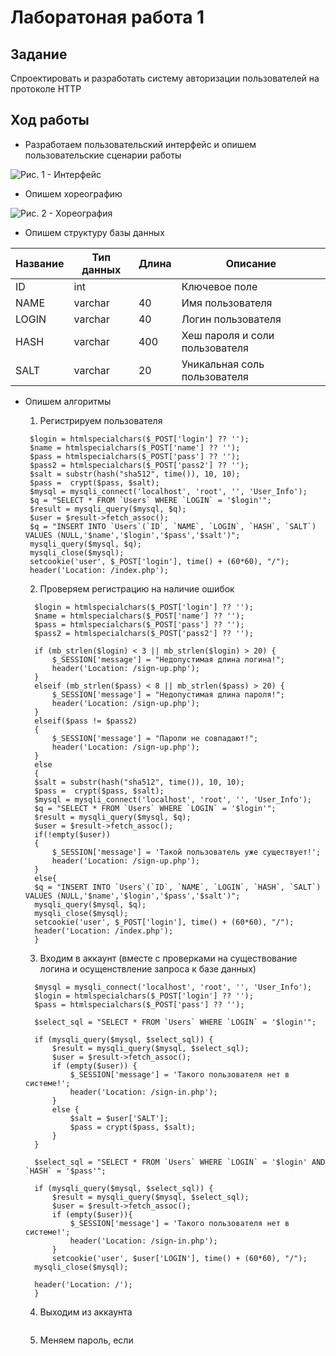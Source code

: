 # Лаборатоная работа 1
## Задание
Спроектировать и разработать систему авторизации пользователей на протоколе HTTP
## Ход работы
- Разработаем пользовательский интерфейс и опишем пользовательские сценарии работы

![Рис. 1 - Интерфейс](https://github.com/AlDmitrieva/lab_1_auth/blob/main/%D0%B8%D0%BD%D1%82%D0%B5%D1%80%D1%84%D0%B5%D0%B9%D1%81.png)
- Опишем хореографию

![Рис. 2 - Хореография](https://github.com/AlDmitrieva/lab_1_auth/blob/main/%D0%A5%D0%BE%D1%80%D0%B5%D0%BE%D0%B3%D1%80%D0%B0%D1%84%D0%B8%D1%8F.png)
- Опишем структуру базы данных

| Название | Тип данных | Длина | Описание                                          |
|----------|------------|-------|---------------------------------------------------|
| ID       | int        |       | Ключевое поле                                     |
| NAME     | varchar    | 40    | Имя пользователя                                  |
| LOGIN    | varchar    | 40    | Логин пользователя                                |
| HASH     | varchar    | 400   | Хеш пароля и соли пользователя                    |
| SALT     | varchar    | 20    | Уникальная соль пользователя                      |

- Опишем алгоритмы 
  1. Регистрируем пользователя
 
   ```
    $login = htmlspecialchars($_POST['login'] ?? '');
	$name = htmlspecialchars($_POST['name'] ?? '');
	$pass = htmlspecialchars($_POST['pass'] ?? '');
	$pass2 = htmlspecialchars($_POST['pass2'] ?? '');
	$salt = substr(hash("sha512", time()), 10, 10);
	$pass =  crypt($pass, $salt);
	$mysql = mysqli_connect('localhost', 'root', '', 'User_Info');
	$q = "SELECT * FROM `Users` WHERE `LOGIN` = '$login'";
	$result = mysqli_query($mysql, $q);
	$user = $result->fetch_assoc();
	$q = "INSERT INTO `Users`(`ID`, `NAME`, `LOGIN`, `HASH`, `SALT`) VALUES (NULL,'$name','$login','$pass','$salt')";
	mysqli_query($mysql, $q);
	mysqli_close($mysql);
	setcookie('user', $_POST['login'], time() + (60*60), "/");
	header('Location: /index.php');
  ```
  
  2. Проверяем регистрацию на наличие ошибок
  
  ```
    $login = htmlspecialchars($_POST['login'] ?? '');
	$name = htmlspecialchars($_POST['name'] ?? '');
	$pass = htmlspecialchars($_POST['pass'] ?? '');
	$pass2 = htmlspecialchars($_POST['pass2'] ?? '');

	if (mb_strlen($login) < 3 || mb_strlen($login) > 20) {
		$_SESSION['message'] = "Недопустимая длина логина!";
		header('Location: /sign-up.php');
	}
	elseif (mb_strlen($pass) < 8 || mb_strlen($pass) > 20) {
		$_SESSION['message'] = "Недопустимая длина пароля!";
		header('Location: /sign-up.php');
	}
	elseif($pass != $pass2)
	{
		$_SESSION['message'] = "Пароли не совпадают!";
		header('Location: /sign-up.php');
	}
	else
	{
	$salt = substr(hash("sha512", time()), 10, 10);
	$pass =  crypt($pass, $salt);
	$mysql = mysqli_connect('localhost', 'root', '', 'User_Info');
	$q = "SELECT * FROM `Users` WHERE `LOGIN` = '$login'";
	$result = mysqli_query($mysql, $q);
	$user = $result->fetch_assoc();
	if(!empty($user))
	{
		$_SESSION['message'] = 'Такой пользователь уже существует!';
		header('Location: /sign-up.php');
	}
	else{
	$q = "INSERT INTO `Users`(`ID`, `NAME`, `LOGIN`, `HASH`, `SALT`) VALUES (NULL,'$name','$login','$pass','$salt')";
	mysqli_query($mysql, $q);
	mysqli_close($mysql);
	setcookie('user', $_POST['login'], time() + (60*60), "/");
	header('Location: /index.php');
	}
  ```
  
  3. Входим в аккаунт (вместе с проверками на существование логина и осущенствление запроса к базе данных)
  
  ```
    $mysql = mysqli_connect('localhost', 'root', '', 'User_Info');
	$login = htmlspecialchars($_POST['login'] ?? '');
	$pass = htmlspecialchars($_POST['pass'] ?? '');

	$select_sql = "SELECT * FROM `Users` WHERE `LOGIN` = '$login'";

	if (mysqli_query($mysql, $select_sql)) {
		$result = mysqli_query($mysql, $select_sql);
		$user = $result->fetch_assoc();
		if (empty($user)) {
			$_SESSION['message'] = 'Такого пользователя нет в системе!';
			header('Location: /sign-in.php');
		}
		else {
			$salt = $user['SALT'];
			$pass = crypt($pass, $salt);
		}
	}
	
	$select_sql = "SELECT * FROM `Users` WHERE `LOGIN` = '$login' AND `HASH` = '$pass'";

	if (mysqli_query($mysql, $select_sql)) {
		$result = mysqli_query($mysql, $select_sql);
		$user = $result->fetch_assoc();
		if (empty($user)){
			$_SESSION['message'] = 'Такого пользователя нет в системе!';
			header('Location: /sign-in.php');
		}
		setcookie('user', $user['LOGIN'], time() + (60*60), "/");
	mysqli_close($mysql);

	header('Location: /');
	}
  ```
  
  4. Выходим из аккаунта
  
  ```
  
  ```
  
  5. Меняем пароль, если
